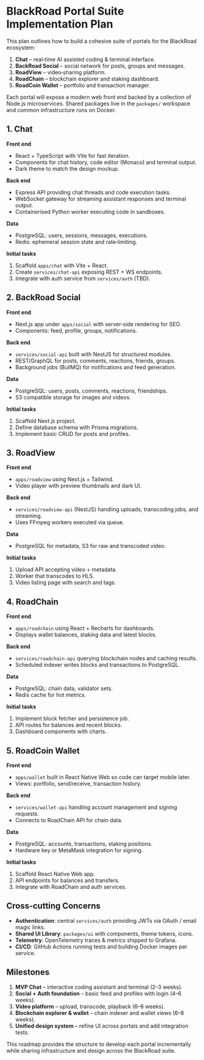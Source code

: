 # BlackRoad Portal Suite Implementation Plan

This plan outlines how to build a cohesive suite of portals for the BlackRoad ecosystem:

1. **Chat** – real‑time AI assisted coding & terminal interface.
2. **BackRoad Social** – social network for posts, groups and messages.
3. **RoadView** – video‑sharing platform.
4. **RoadChain** – blockchain explorer and staking dashboard.
5. **RoadCoin Wallet** – portfolio and transaction manager.

Each portal will expose a modern web front end backed by a collection of Node.js microservices.  Shared packages live in the `packages/` workspace and common infrastructure runs on Docker.

## 1. Chat

**Front end**
- React + TypeScript with Vite for fast iteration.
- Components for chat history, code editor (Monaco) and terminal output.
- Dark theme to match the design mockup.

**Back end**
- Express API providing chat threads and code execution tasks.
- WebSocket gateway for streaming assistant responses and terminal output.
- Containerised Python worker executing code in sandboxes.

**Data**
- PostgreSQL: users, sessions, messages, executions.
- Redis: ephemeral session state and rate‑limiting.

**Initial tasks**
1. Scaffold `apps/chat` with Vite + React.
2. Create `services/chat-api` exposing REST + WS endpoints.
3. Integrate with auth service from `services/auth` (TBD).

## 2. BackRoad Social

**Front end**
- Next.js app under `apps/social` with server‑side rendering for SEO.
- Components: feed, profile, groups, notifications.

**Back end**
- `services/social-api` built with NestJS for structured modules.
- REST/GraphQL for posts, comments, reactions, friends, groups.
- Background jobs (BullMQ) for notifications and feed generation.

**Data**
- PostgreSQL: users, posts, comments, reactions, friendships.
- S3 compatible storage for images and videos.

**Initial tasks**
1. Scaffold Next.js project.
2. Define database schema with Prisma migrations.
3. Implement basic CRUD for posts and profiles.

## 3. RoadView

**Front end**
- `apps/roadview` using Next.js + Tailwind.
- Video player with preview thumbnails and dark UI.

**Back end**
- `services/roadview-api` (NestJS) handling uploads, transcoding jobs, and streaming.
- Uses FFmpeg workers executed via queue.

**Data**
- PostgreSQL for metadata, S3 for raw and transcoded video.

**Initial tasks**
1. Upload API accepting video + metadata.
2. Worker that transcodes to HLS.
3. Video listing page with search and tags.

## 4. RoadChain

**Front end**
- `apps/roadchain` using React + Recharts for dashboards.
- Displays wallet balances, staking data and latest blocks.

**Back end**
- `services/roadchain-api` querying blockchain nodes and caching results.
- Scheduled indexer writes blocks and transactions to PostgreSQL.

**Data**
- PostgreSQL: chain data, validator sets.
- Redis cache for hot metrics.

**Initial tasks**
1. Implement block fetcher and persistence job.
2. API routes for balances and recent blocks.
3. Dashboard components with charts.

## 5. RoadCoin Wallet

**Front end**
- `apps/wallet` built in React Native Web so code can target mobile later.
- Views: portfolio, send/receive, transaction history.

**Back end**
- `services/wallet-api` handling account management and signing requests.
- Connects to RoadChain API for chain data.

**Data**
- PostgreSQL: accounts, transactions, staking positions.
- Hardware key or MetaMask integration for signing.

**Initial tasks**
1. Scaffold React Native Web app.
2. API endpoints for balances and transfers.
3. Integrate with RoadChain and auth services.

## Cross‑cutting Concerns

- **Authentication**: central `services/auth` providing JWTs via OAuth / email magic links.
- **Shared UI Library**: `packages/ui` with components, theme tokens, icons.
- **Telemetry**: OpenTelemetry traces & metrics shipped to Grafana.
- **CI/CD**: GitHub Actions running tests and building Docker images per service.

## Milestones

1. **MVP Chat** – interactive coding assistant and terminal (2–3 weeks).
2. **Social + Auth foundation** – basic feed and profiles with login (4–6 weeks).
3. **Video platform** – upload, transcode, playback (6–8 weeks).
4. **Blockchain explorer & wallet** – chain indexer and wallet views (6–8 weeks).
5. **Unified design system** – refine UI across portals and add integration tests.

This roadmap provides the structure to develop each portal incrementally while sharing infrastructure and design across the BlackRoad suite.


